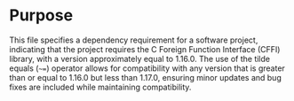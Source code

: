 # Purpose
This file specifies a dependency requirement for a software project, indicating that the project requires the C Foreign Function Interface (CFFI) library, with a version approximately equal to 1.16.0. The use of the tilde equals (`~=`) operator allows for compatibility with any version that is greater than or equal to 1.16.0 but less than 1.17.0, ensuring minor updates and bug fixes are included while maintaining compatibility.
